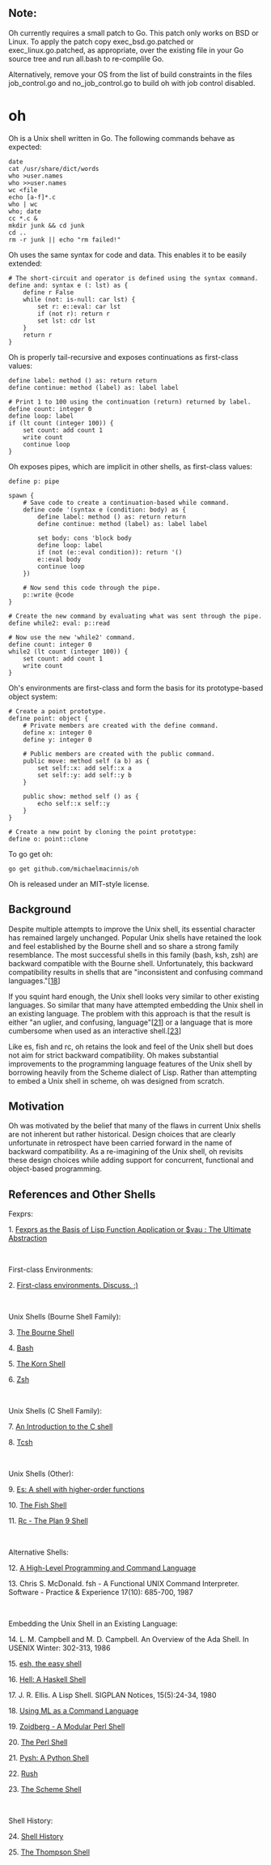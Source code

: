 Note:
-----

Oh currently requires a small patch to Go. This patch only works on BSD or
Linux. To apply the patch copy exec_bsd.go.patched or exec_linux.go.patched,
as appropriate, over the existing file in your Go source tree and run all.bash
to re-complile Go. 

Alternatively, remove your OS from the list of build constraints in the files
job_control.go and no_job_control.go to build oh with job control disabled.


oh
==

Oh is a Unix shell written in Go.  The following commands behave as expected:

```
date
cat /usr/share/dict/words
who >user.names
who >>user.names
wc <file
echo [a-f]*.c
who | wc
who; date
cc *.c &
mkdir junk && cd junk
cd ..
rm -r junk || echo "rm failed!"
```

Oh uses the same syntax for code and data. This enables it to be easily
extended:

```
# The short-circuit and operator is defined using the syntax command.
define and: syntax e (: lst) as {
    define r False
    while (not: is-null: car lst) {
        set r: e::eval: car lst
        if (not r): return r
        set lst: cdr lst
    }
    return r
}
```

Oh is properly tail-recursive and exposes continuations as first-class values:

```
define label: method () as: return return
define continue: method (label) as: label label

# Print 1 to 100 using the continuation (return) returned by label.
define count: integer 0
define loop: label
if (lt count (integer 100)) {
    set count: add count 1
    write count
    continue loop
}
```

Oh exposes pipes, which are implicit in other shells, as first-class
values:

```
define p: pipe

spawn {
    # Save code to create a continuation-based while command. 
    define code '(syntax e (condition: body) as {
        define label: method () as: return return
        define continue: method (label) as: label label

        set body: cons 'block body
        define loop: label
        if (not (e::eval condition)): return '()
        e::eval body
        continue loop
    })

    # Now send this code through the pipe.
    p::write @code
}

# Create the new command by evaluating what was sent through the pipe.
define while2: eval: p::read

# Now use the new 'while2' command.
define count: integer 0
while2 (lt count (integer 100)) {
    set count: add count 1
    write count
}
```

Oh's environments are first-class and form the basis for its prototype-based
object system:

```
# Create a point prototype.
define point: object {
    # Private members are created with the define command.
    define x: integer 0
    define y: integer 0

    # Public members are created with the public command.
    public move: method self (a b) as {
        set self::x: add self::x a
        set self::y: add self::y b
    }

    public show: method self () as {
        echo self::x self::y
    }
}

# Create a new point by cloning the point prototype:
define o: point::clone
```

To go get oh:

    go get github.com/michaelmacinnis/oh

Oh is released under an MIT-style license.


Background
----------

Despite multiple attempts to improve the Unix shell, its essential character
has remained largely unchanged.  Popular Unix shells have retained the look
and feel established by the Bourne shell and so share a strong family
resemblance.  The most successful shells in this family (bash, ksh, zsh) are
backward compatible with the Bourne shell.  Unfortunately, this backward
compatibility results in shells that are "inconsistent and confusing command
languages."[[18](#18)]

If you squint hard enough, the Unix shell looks very similar to other existing
languages.  So similar that many have attempted embedding the Unix shell in
an existing language.  The problem with this approach is that the result is
either "an uglier, and confusing, language"[[21](#21)] or a language that is
more cumbersome when used as an interactive shell.[[23](#23)]

Like es, fish and rc, oh retains the look and feel of the Unix shell but does
not aim for strict backward compatibility.  Oh makes substantial improvements
to the programming language features of the Unix shell by borrowing heavily
from the Scheme dialect of Lisp. Rather than attempting to embed a Unix shell
in scheme, oh was designed from scratch.


Motivation
----------

Oh was motivated by the belief that many of the flaws in current Unix shells
are not inherent but rather historical.  Design choices that are clearly
unfortunate in retrospect have been carried forward in the name of backward
compatibility.  As a re-imagining of the Unix shell, oh revisits these design
choices while adding support for concurrent, functional and object-based
programming.


References and Other Shells
---------------------------

Fexprs:

<a name="1">1. [Fexprs as the Basis of Lisp Function Application or $vau : The Ultimate Abstraction](https://www.wpi.edu/Pubs/ETD/Available/etd-090110-124904/unrestricted/jshutt.pdf)</a>

<br>

First-class Environments:

<a name="2">2. [First-class environments. Discuss.  ;)](http://lambda-the-ultimate.org/node/3861)</a>

<br>

Unix Shells (Bourne Shell Family):

<a name="3">3. [The Bourne Shell](http://partmaps.org/era/unix/shell.html)</a>

<a name="4">4. [Bash](http://www.gnu.org/software/bash/bash.html)</a>

<a name="5">5. [The Korn Shell](http://www.kornshell.com/)</a>

<a name="6">6. [Zsh](http://www.zsh.org/)</a>

<br>

Unix Shells (C Shell Family):

<a name="7">7. [An Introduction to the C shell](http://www.kitebird.com/csh-tcsh-book/csh-intro.pdf)</a>

<a name="8">8. [Tcsh](http://www.tcsh.org/Welcome)</a>

<br>

Unix Shells (Other):

<a name="9">9. [Es: A shell with higher-order functions](http://stuff.mit.edu/afs/sipb/user/yandros/doc/es-usenix-winter93.html)</a>

<a name="10">10. [The Fish Shell](http://fishshell.com/)</a>

<a name="11">11. [Rc - The Plan 9 Shell](http://plan9.bell-labs.com/sys/doc/rc.html)</a>

<br>

Alternative Shells:

<a name="12">12. [A High-Level Programming and Command Language](http://www.researchgate.net/publication/234805805_A_high-level_programming_and_command_language/file/60b7d51645d5d1022a.pdf)</a> 

<p name="13">13. Chris S. McDonald. fsh - A Functional UNIX Command Interpreter. Software - Practice & Experience 17(10): 685-700, 1987</p>

<br>

Embedding the Unix Shell in an Existing Language:

<p name="14">14. L. M. Campbell and M. D. Campbell. An Overview of the Ada Shell. In USENIX Winter: 302-313, 1986</p>

<a name="15">15. [esh, the easy shell](http://web.mit.edu/jhawk/mnt/ss.b/esh-0.5/doc/esh.html)</a>

<a name="16">16. [Hell: A Haskell Shell](https://github.com/chrisdone/hell)</a>

<p name="17">17. J. R. Ellis. A Lisp Shell. SIGPLAN Notices, 15(5):24-34, 1980</p>

<a name="18">18. [Using ML as a Command Language](http://www.hpdc.syr.edu/~chapin/papers/pdf/MLShell.pdf)</a>

<a name="19">19. [Zoidberg - A Modular Perl Shell](https://github.com/jberger/Zoidberg)</a>

<a name="20">20. [The Perl Shell](https://github.com/gnp/psh)</a>

<a name="21">21. [Pysh: A Python Shell](http://pysh.sourceforge.net/)</a>

<a name="22">22. [Rush](https://github.com/adamwiggins/rush)</a>

<a name="23">23. [The Scheme Shell](http://scsh.net/)</a>

<br>

Shell History:

<a name="24">24. [Shell History](http://www.in-ulm.de/~mascheck/bourne/n.u-w.mashey.html)</a>

<a name="25">25. [The Thompson Shell](http://v6shell.org/)</a>

